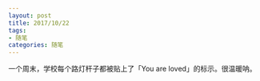 ```yaml
---
layout: post
title: 2017/10/22
tags:
- 随笔
categories: 随笔
---
```

一个周末，学校每个路灯杆子都被贴上了「You are loved」的标示。很温暖呐。  
